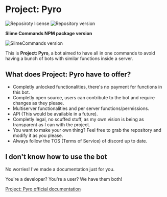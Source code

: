 # Project: Pyro

![Reposiroty license](https://img.shields.io/github/license/project-pyro/project-pyro-bot?label=License&style=flat-square)
![Repository version](https://img.shields.io/github/package-json/v/project-pyro/project-pyro-bot/main?style=flat-square)
<br>

**Slime Commands NPM package version**
<br>

![SlimeCommands version](https://img.shields.io/npm/v/slimecommands?style=flat-square)
<br>

This is **Project: Pyro**, a bot aimed to have all in one commands to avoid having a bunch of bots with similar functions inside a server.

## What does Project: Pyro have to offer?
- Completly unlocked functionalities, there's no payment for functions in this bot.
- Completly open source, users can contribute to the bot and require changes as they please.
- Multiserver functionalities and per server functions/permissions.
- API (This would be available in a future).
- Completly legal, no scuffed stuff, as my own vision is being as transparent as I can with the project.
- You want to make your own thing? Feel free to grab the repository and modify it as you please.
- Always follow the TOS (Terms of Service) of discord up to date.

## I don't know how to use the bot

No worries! I've made a documentation just for you.

You're a developer? You're a user? We have them both!

[Project: Pyro official documentation](https://slimy.gitbook.io/project-pyro/)